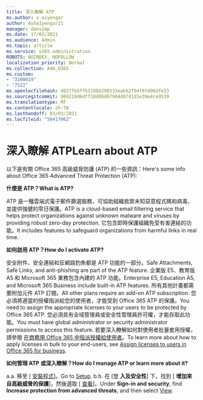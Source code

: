```yaml
---
title: 深入瞭解 ATP
ms.author: v-aiyengar
author: AshaIyengar21
manager: dansimp
ms.date: 17/02/2021
ms.audience: Admin
ms.topic: article
ms.service: o365-administration
ROBOTS: NOINDEX, NOFOLLOW
localization_priority: Normal
ms.collection: Adm_O365
ms.custom:
- "3100019"
- "7522"
ms.openlocfilehash: 4837fb5ff53198b290333eabb2f94f6fd96dfe53
ms.sourcegitcommit: 969219d6dff18d86d679d4d8741d1e39e4ce9539
ms.translationtype: MT
ms.contentlocale: zh-TW
ms.lasthandoff: 03/03/2021
ms.locfileid: "50417062"
---
```

# <a name="learn-about-atp"></a><span data-ttu-id="7b421-102">深入瞭解 ATP</span><span class="sxs-lookup"><span data-stu-id="7b421-102">Learn about ATP</span></span>

<span data-ttu-id="7b421-103">以下是有關 Office 365 高級威脅防護 (ATP) 的一些資訊：</span><span class="sxs-lookup"><span data-stu-id="7b421-103">Here's some info about Office 365 Advanced Threat Protection (ATP):</span></span>

<span data-ttu-id="7b421-104">**什麼是 ATP？**</span><span class="sxs-lookup"><span data-stu-id="7b421-104">**What is ATP?**</span></span>

<span data-ttu-id="7b421-105">ATP 是一種雲端式電子郵件篩選服務，可協助組織抵禦未知惡意程式碼和病毒，並提供強健的零日保護。</span><span class="sxs-lookup"><span data-stu-id="7b421-105">ATP is a cloud-based email filtering service that helps protect organizations against unknown malware and viruses by providing robust zero-day protection.</span></span> <span data-ttu-id="7b421-106">它包含即時保護組織免受有害連結的功能。</span><span class="sxs-lookup"><span data-stu-id="7b421-106">It includes features to safeguard organizations from harmful links in real time.</span></span>

<span data-ttu-id="7b421-107">**如何啟用 ATP？**</span><span class="sxs-lookup"><span data-stu-id="7b421-107">**How do I activate ATP?**</span></span>

<span data-ttu-id="7b421-108">安全附件、安全連結和反網路釣魚都是 ATP 功能的一部分。</span><span class="sxs-lookup"><span data-stu-id="7b421-108">Safe Attachments, Safe Links, and anti-phishing are part of the ATP feature.</span></span> <span data-ttu-id="7b421-109">企業版 E5、教育版 A5 和 Microsoft 365 業務包含內建的 ATP 功能。</span><span class="sxs-lookup"><span data-stu-id="7b421-109">Enterprise E5, Education A5, and Microsoft 365 Business include built-in ATP features.</span></span> <span data-ttu-id="7b421-110">所有其他計畫都需要附加元件 ATP 訂閱。</span><span class="sxs-lookup"><span data-stu-id="7b421-110">All other plans require an add-on ATP subscription.</span></span> <span data-ttu-id="7b421-111">您必須將適當的授權指派給您的使用者，才能受到 Office 365 ATP 的保護。</span><span class="sxs-lookup"><span data-stu-id="7b421-111">You need to assign the appropriate licenses to your users to be protected by Office 365 ATP.</span></span> <span data-ttu-id="7b421-112">您必須具有全域管理員或安全性管理員許可權，才能存取此功能。</span><span class="sxs-lookup"><span data-stu-id="7b421-112">You must have global administrator or security administrator permissions to access this feature.</span></span> <span data-ttu-id="7b421-113">若要深入瞭解如何對使用者批量套用授權，請參閱 [在商務用 Office 365 中指派授權給使用者](https://go.microsoft.com/fwlink/?linkid=2093435)。</span><span class="sxs-lookup"><span data-stu-id="7b421-113">To learn more about how to apply licenses in bulk to your end-users, see [Assign licenses to users in Office 365 for business](https://go.microsoft.com/fwlink/?linkid=2093435).</span></span>

<span data-ttu-id="7b421-114">**如何管理 ATP 或深入瞭解？**</span><span class="sxs-lookup"><span data-stu-id="7b421-114">**How do I manage ATP or learn more about it?**</span></span>

<span data-ttu-id="7b421-115">a.</span><span class="sxs-lookup"><span data-stu-id="7b421-115">a.</span></span> <span data-ttu-id="7b421-116">移至 [ [安裝程式](https://go.microsoft.com/fwlink/p/?linkid=2075721)]。</span><span class="sxs-lookup"><span data-stu-id="7b421-116">Go to [Setup](https://go.microsoft.com/fwlink/p/?linkid=2075721).</span></span>
<span data-ttu-id="7b421-117">b.</span><span class="sxs-lookup"><span data-stu-id="7b421-117">b.</span></span> <span data-ttu-id="7b421-118">在 [登 **入及安全性**] 下，找到 [ **增加來自高級威脅的保護**]，然後選取 [ [查看](https://go.microsoft.com/fwlink/?linkid=2109302)]。</span><span class="sxs-lookup"><span data-stu-id="7b421-118">Under **Sign-in and security**, find **Increase protection from advanced threats**, and then select [View](https://go.microsoft.com/fwlink/?linkid=2109302).</span></span>

